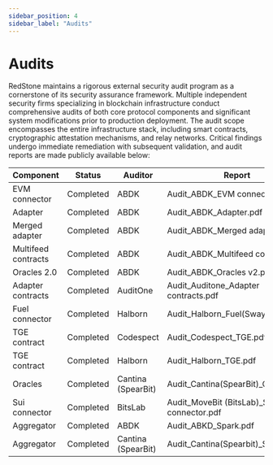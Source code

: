 ```yaml
---
sidebar_position: 4
sidebar_label: "Audits"
---
```


# Audits

RedStone maintains a rigorous external security audit program as a cornerstone of its security assurance framework. Multiple independent security firms specializing in blockchain infrastructure conduct comprehensive audits of both core protocol components and significant system modifications prior to production deployment. The audit scope encompasses the entire infrastructure stack, including smart contracts, cryptographic attestation mechanisms, and relay networks. Critical findings undergo immediate remediation with subsequent validation, and audit reports are made publicly available below:

| Component           | Status    | Auditor            | Report                                     |
| ------------------- | --------- | ------------------ | ------------------------------------------ |
| EVM connector       | Completed | ABDK               | Audit_ABDK_EVM connector.pdf               |
| Adapter             | Completed | ABDK               | Audit_ABDK_Adapter.pdf                     |
| Merged adapter      | Completed | ABDK               | Audit_ABDK_Merged adapter.pdf              |
| Multifeed contracts | Completed | ABDK               | Audit_ABDK_Multifeed contracts.pdf         |
| Oracles 2.0         | Completed | ABDK               | Audit_ABDK_Oracles v2.pdf                  |
| Adapter contracts   | Completed | AuditOne           | Audit_Auditone_Adapter contracts.pdf       |
| Fuel connector      | Completed | Halborn            | Audit_Halborn_Fuel(Sway)\_Sep.pdf          |
| TGE contract        | Completed | Codespect          | Audit_Codespect_TGE.pdf                    |
| TGE contract        | Completed | Halborn            | Audit_Halborn_TGE.pdf                      |
| Oracles             | Completed | Cantina (SpearBit) | Audit_Cantina(SpearBit)\_Oracles.pdf       |
| Sui connector       | Completed | BitsLab            | Audit_MoveBit (BitsLab)\_Sui connector.pdf |
| Aggregator          | Completed | ABDK               | Audit_ABKD_Spark.pdf                       |
| Aggregator          | Completed | Cantina (SpearBit) | Audit_Cantina(Spearbit)\_Spark.pdf         |

